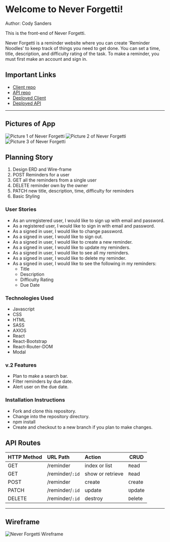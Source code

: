 # Welcome to Never Forgetti!

Author: Cody Sanders

This is the front-end of Never Forgetti.

Never Forgetti is a reminder website where you can create 'Reminder Noodles' to keep track of things you need to get done. You can set a time, title, description, and difficulty rating of the task.
To make a reminder, you must first make an account and sign in.

## Important Links

  - [Client repo](https://github.com/sanderscody26/Reminder-React)
  - [API repo](https://github.com/sanderscody26/Reminder-server)
  - [Deployed Client]()
  - [Deployed API]()

***

## Pictures of App

![Picture 1 of Never Forgetti](https://i.imgur.com/ENwrXhL.png)
![Picture 2 of Never Forgetti](https://i.imgur.com/JgRa1ec.png)
![Picture 3 of Never Forgetti](https://i.imgur.com/99VqP7Z.png)

## Planning Story

1. Design ERD and Wire-frame
2. POST Reminders for a user
3. GET all the reminders from a single user
4. DELETE reminder own by the owner
5. PATCH new title, description, time, difficulty for reminders
6. Basic Styling

### User Stories

  - As an unregistered user, I would like to sign up with email and password.
  - As a registered user, I would like to sign in with email and password.
  - As a signed in user, I would like to change password.
  - As a signed in user, I would like to sign out.
  - As a signed in user, I would like to create a new reminder.
  - As a signed in user, I would like to update my reminders.
  - As a signed in user, I would like to see all my reminders.
  - As a signed in user, I would like to delete my reminder.
  - As a signed in user, I would like to see the following in my reminders:
    - Title
    - Description
    - Difficulty Rating
    - Due Date
  
### Technologies Used

- Javascript
- CSS
- HTML
- SASS
- AXIOS
- React
- React-Bootstrap
- React-Router-DOM
- Modal

### v.2 Features

 - Plan to make a search bar.
 - Filter reminders by due date.
 - Alert user on the due date.

### Installation Instructions

 - Fork and clone this repository.
 - Change into the repository directory.
 - npm install
 - Create and checkout to a new branch if you plan to make changes.

## API Routes
| HTTP Method   | URL Path     | Action           | CRUD     |
|:--------------|:-------------|:-----------------|----------|
| GET           | /reminder       | index or list    | `R`ead   |
| GET           | /reminder/`:id` | show or retrieve | `R`ead   |
| POST          | /reminder       | create           | `C`reate |
| PATCH         | /reminder/`:id` | update           | `U`pdate |
| DELETE        | /reminder/`:id` | destroy          | `D`elete |

***

## Wireframe
![Never Forgetti Wireframe](https://i.imgur.com/huxo3qw.png)
